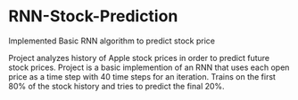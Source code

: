 # RNN-Stock-Prediction
Implemented Basic RNN algorithm to predict stock price

Project analyzes history of Apple stock prices in order to predict future stock prices.
Project is a basic implemention of an RNN that uses each open price as a time step with 40 time steps for an iteration.
Trains on the first 80% of the stock history and tries to predict the final 20%.
